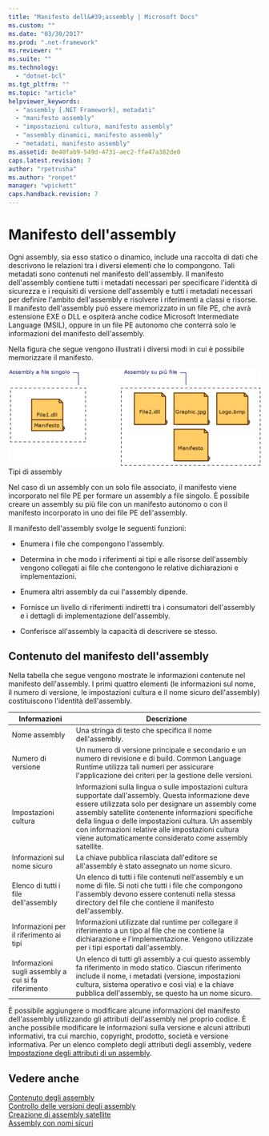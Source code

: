 ```yaml
---
title: "Manifesto dell&#39;assembly | Microsoft Docs"
ms.custom: ""
ms.date: "03/30/2017"
ms.prod: ".net-framework"
ms.reviewer: ""
ms.suite: ""
ms.technology: 
  - "dotnet-bcl"
ms.tgt_pltfrm: ""
ms.topic: "article"
helpviewer_keywords: 
  - "assembly [.NET Framework], metadati"
  - "manifesto assembly"
  - "impostazioni cultura, manifesto assembly"
  - "assembly dinamici, manifesto assembly"
  - "metadati, manifesto assembly"
ms.assetid: 8e40fab9-549d-4731-aec2-ffa47a382de0
caps.latest.revision: 7
author: "rpetrusha"
ms.author: "ronpet"
manager: "wpickett"
caps.handback.revision: 7
---
```

# Manifesto dell&#39;assembly
Ogni assembly, sia esso statico o dinamico, include una raccolta di dati che descrivono le relazioni tra i diversi elementi che lo compongono.  Tali metadati sono contenuti nel manifesto dell'assembly.  Il manifesto dell'assembly contiene tutti i metadati necessari per specificare l'identità di sicurezza e i requisiti di versione dell'assembly e tutti i metadati necessari per definire l'ambito dell'assembly e risolvere i riferimenti a classi e risorse.  Il manifesto dell'assembly può essere memorizzato in un file PE, che avrà estensione EXE o DLL e ospiterà anche codice Microsoft Intermediate Language \(MSIL\), oppure in un file PE autonomo che conterrà solo le informazioni del manifesto dell'assembly.  
  
 Nella figura che segue vengono illustrati i diversi modi in cui è possibile memorizzare il manifesto.  
  
 ![Assembly a file singolo](../../../docs/framework/app-domains/media/assemblytypes.gif "assemblytypes")  
Tipi di assembly  
  
 Nel caso di un assembly con un solo file associato, il manifesto viene incorporato nel file PE per formare un assembly a file singolo.  È possibile creare un assembly su più file con un manifesto autonomo o con il manifesto incorporato in uno dei file PE dell'assembly.  
  
 Il manifesto dell'assembly svolge le seguenti funzioni:  
  
-   Enumera i file che compongono l'assembly.  
  
-   Determina in che modo i riferimenti ai tipi e alle risorse dell'assembly vengono collegati ai file che contengono le relative dichiarazioni e implementazioni.  
  
-   Enumera altri assembly da cui l'assembly dipende.  
  
-   Fornisce un livello di riferimenti indiretti tra i consumatori dell'assembly e i dettagli di implementazione dell'assembly.  
  
-   Conferisce all'assembly la capacità di descrivere se stesso.  
  
## Contenuto del manifesto dell'assembly  
 Nella tabella che segue vengono mostrate le informazioni contenute nel manifesto dell'assembly.  I primi quattro elementi \(le informazioni sul nome, il numero di versione, le impostazioni cultura e il nome sicuro dell'assembly\) costituiscono l'identità dell'assembly.  
  
|Informazioni|Descrizione|  
|------------------|-----------------|  
|Nome assembly|Una stringa di testo che specifica il nome dell'assembly.|  
|Numero di versione|Un numero di versione principale e secondario e un numero di revisione e di build.  Common Language Runtime utilizza tali numeri per assicurare l'applicazione dei criteri per la gestione delle versioni.|  
|Impostazioni cultura|Informazioni sulla lingua o sulle impostazioni cultura supportate dall'assembly.  Questa informazione deve essere utilizzata solo per designare un assembly come assembly satellite contenente informazioni specifiche della lingua o delle impostazioni cultura. Un assembly con informazioni relative alle impostazioni cultura viene automaticamente considerato come assembly satellite.|  
|Informazioni sul nome sicuro|La chiave pubblica rilasciata dall'editore se all'assembly è stato assegnato un nome sicuro.|  
|Elenco di tutti i file dell'assembly|Un elenco di tutti i file contenuti nell'assembly e un nome di file.  Si noti che tutti i file che compongono l'assembly devono essere contenuti nella stessa directory del file che contiene il manifesto dell'assembly.|  
|Informazioni per il riferimento ai tipi|Informazioni utilizzate dal runtime per collegare il riferimento a un tipo al file che ne contiene la dichiarazione e l'implementazione.  Vengono utilizzate per i tipi esportati dall'assembly.|  
|Informazioni sugli assembly a cui si fa riferimento|Un elenco di tutti gli assembly a cui questo assembly fa riferimento in modo statico.  Ciascun riferimento include il nome, i metadati \(versione, impostazioni cultura, sistema operativo e così via\) e la chiave pubblica dell'assembly, se questo ha un nome sicuro.|  
  
 È possibile aggiungere o modificare alcune informazioni del manifesto dell'assembly utilizzando gli attributi dell'assembly nel proprio codice.  È anche possibile modificare le informazioni sulla versione e alcuni attributi informativi, tra cui marchio, copyright, prodotto, società e versione informativa.  Per un elenco completo degli attributi degli assembly, vedere [Impostazione degli attributi di un assembly](../../../docs/framework/app-domains/set-assembly-attributes.md).  
  
## Vedere anche  
 [Contenuto degli assembly](../../../docs/framework/app-domains/assembly-contents.md)   
 [Controllo delle versioni degli assembly](../../../docs/framework/app-domains/assembly-versioning.md)   
 [Creazione di assembly satellite](../../../docs/framework/resources/creating-satellite-assemblies-for-desktop-apps.md)   
 [Assembly con nomi sicuri](../../../docs/framework/app-domains/strong-named-assemblies.md)
